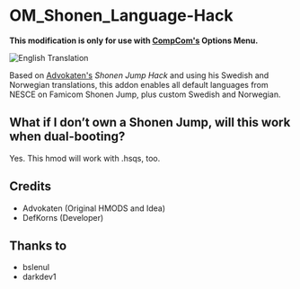 # OM_Shonen_Language-Hack
**This modification is only for use with [CompCom's](https://github.com/CompCom) Options Menu.**

![English Translation](https://hakchiresources.com/wp-content/uploads/2018/09/shonen_hvcj.png)

Based on [Advokaten's](https://github.com/advokaten) *Shonen Jump Hack* and using his Swedish and Norwegian translations, this addon enables all default languages from NESCE on Famicom Shonen Jump, plus custom Swedish and Norwegian. 

## What if I don’t own a Shonen Jump, will this work when dual-booting?

Yes. This hmod will work with .hsqs, too.

## Credits
* Advokaten (Original HMODS and Idea)
* DefKorns (Developer)

## Thanks to
* bslenul
* darkdev1
